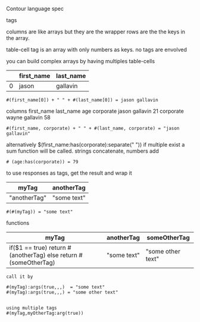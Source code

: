 Contour language spec

tags

columns are like arrays but they are the wrapper
rows are the the keys in the array.

table-cell tag is an array with only numbers as keys. no tags are envolved


you can build complex arrays by having multiples table-cells 

|   | first_name | last_name |
|---|------------|-----------|
| 0 | jason      | gallavin  |

    #(first_name[0]) + " " + #(last_name[0]) = jason gallavin



columns
			first_name	last_name	age
corporate	jason		gallavin	21
corporate	wayne		gallavin	58

    #(first_name, corporate) + " " + #(last_name, corporate) = "jason gallavin"

alternatively
$(first_name:has(corporate):separate(" "))
if multiple exist a sum function will be called. strings concatenate, numbers add

    # (age:has(corporate)) = 79

to use responses as tags, get the result and wrap it

| myTag        | anotherTag  |
|--------------|-------------|
| "anotherTag" | "some text" |
	
    #(#(myTag)) = "some text"


functions

| myTag                                                                      | anotherTag  | someOtherTag      |
|----------------------------------------------------------------------------|-------------|-------------------|
| if($1 == true)      return #(anotherTag)  else      return #(someOtherTag) | "some text" | "some other text" |

	
	call it by
	
	#(myTag):args(true,,,) 	= "some text"
	#(myTag):args(true,,,) = "some other text"
	
	
	using multiple tags
	#(myTag,myOtherTag:arg(true))
